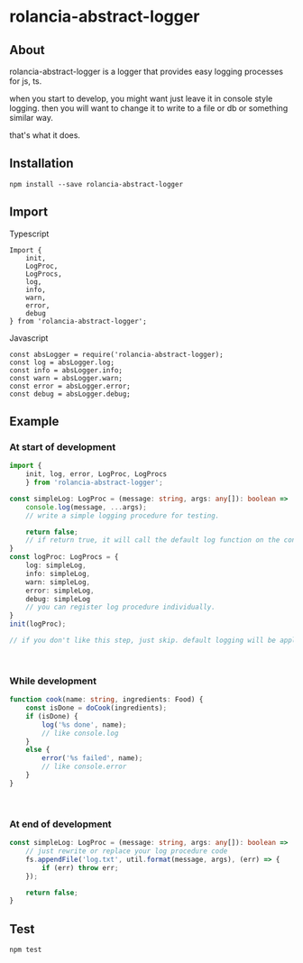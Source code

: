 # rolancia-abstract-logger

## About

rolancia-abstract-logger is a logger that provides easy logging processes for js, ts.
  
when you start to develop, you might want just leave it in console style logging. then you will want to change it to write to a file or db or something similar way.
  
that's what it does.

## Installation

```
npm install --save rolancia-abstract-logger
```

## Import

Typescript
```
Import {
    init,
    LogProc,
    LogProcs,
    log,
    info,
    warn,
    error,
    debug
} from 'rolancia-abstract-logger';
```

Javascript
```
const absLogger = require('rolancia-abstract-logger);
const log = absLogger.log;
const info = absLogger.info;
const warn = absLogger.warn;
const error = absLogger.error;
const debug = absLogger.debug;
```

## Example

### At start of development

```ts
import {
    init, log, error, LogProc, LogProcs
    } from 'rolancia-abstract-logger';

const simpleLog: LogProc = (message: string, args: any[]): boolean =>
    console.log(message, ...args);
    // write a simple logging procedure for testing.

    return false;
    // if return true, it will call the default log function on the console.
}
const logProc: LogProcs = {
    log: simpleLog,
    info: simpleLog,
    warn: simpleLog,
    error: simpleLog,
    debug: simpleLog
    // you can register log procedure individually.
}
init(logProc);

// if you don't like this step, just skip. default logging will be applied.
```
<br>

### While development

```ts
function cook(name: string, ingredients: Food) {
    const isDone = doCook(ingredients);
    if (isDone) {
        log('%s done', name);
        // like console.log
    }
    else {
        error('%s failed', name);
        // like console.error
    }
}
```
<br>

### At end of development

```ts
const simpleLog: LogProc = (message: string, args: any[]): boolean =>
    // just rewrite or replace your log procedure code
    fs.appendFile('log.txt', util.format(message, args), (err) => {
        if (err) throw err;
    });

    return false;
}
```

## Test
```
npm test
```